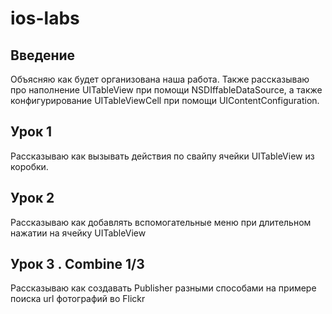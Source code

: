 # ios-labs

## Введение
Объясняю как будет организована наша работа. Также рассказываю про наполнение UITableView при помощи NSDIffableDataSource, а также конфигурирование UITableViewCell при помощи UIContentConfiguration.

## Урок 1
Рассказываю как вызывать действия по свайпу ячейки UITableView из коробки.

## Урок 2
Рассказываю как добавлять вспомогательные меню при длительном нажатии на ячейку UITableView

## Урок 3 . Combine 1/3
Рассказываю как создавать Publisher разными способами на примере поиска url фотографий во Flickr
